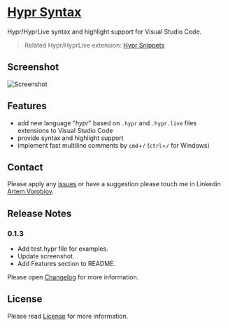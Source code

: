 # [Hypr Syntax](https://marketplace.visualstudio.com/items?itemName=temu4.hypr-syntax)

Hypr/HyprLive syntax and highlight support for Visual Studio Code.

> Related Hypr/HyprLive extension: [Hypr Snippets](https://marketplace.visualstudio.com/items?itemName=temu4.hypr-snippets)

## Screenshot

![Screenshot](https://github.com/Temu4/hypr-syntax-vscode/raw/main/images/screenshot.png)

## Features

- add new language "*hypr*" based on `.hypr` and `.hypr.live` files extensions to Visual Studio Code
- provide syntax and highlight support
- implement fast multiline comments by `cmd`+`/` (`ctrl`+`/` for Windows)

## Contact

Please apply any [issues](https://github.com/Temu4/hypr-syntax-vscode/issues) or have a suggestion please touch me in Linkedin [Artem Vorobiov](https://www.linkedin.com/in/artem-vorobiov/).

## Release Notes 

### 0.1.3

- Add test.hypr file for examples.
- Update screenshot.
- Add Features section to README.

Please open [Changelog](https://github.com/Temu4/hypr-syntax-vscode/blob/main/CHANGELOG.md) for more information.

## License

Please read [License](https://github.com/Temu4/hypr-syntax-vscode/blob/main/LICENSE.md) for more information.

